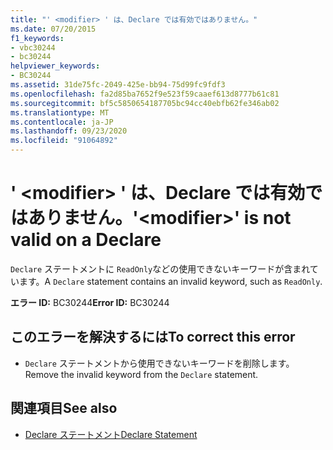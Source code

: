 ```yaml
---
title: "' <modifier> ' は、Declare では有効ではありません。"
ms.date: 07/20/2015
f1_keywords:
- vbc30244
- bc30244
helpviewer_keywords:
- BC30244
ms.assetid: 31de75fc-2049-425e-bb94-75d99fc9fdf3
ms.openlocfilehash: fa2d85ba7652f9e523f59caaef613d8777b61c81
ms.sourcegitcommit: bf5c5850654187705bc94cc40ebfb62fe346ab02
ms.translationtype: MT
ms.contentlocale: ja-JP
ms.lasthandoff: 09/23/2020
ms.locfileid: "91064892"
---
```

# <a name="modifier-is-not-valid-on-a-declare"></a><span data-ttu-id="29b7c-102">' \<modifier> ' は、Declare では有効ではありません。</span><span class="sxs-lookup"><span data-stu-id="29b7c-102">'\<modifier>' is not valid on a Declare</span></span>

<span data-ttu-id="29b7c-103">`Declare` ステートメントに `ReadOnly`などの使用できないキーワードが含まれています。</span><span class="sxs-lookup"><span data-stu-id="29b7c-103">A `Declare` statement contains an invalid keyword, such as `ReadOnly`.</span></span>  
  
 <span data-ttu-id="29b7c-104">**エラー ID:** BC30244</span><span class="sxs-lookup"><span data-stu-id="29b7c-104">**Error ID:** BC30244</span></span>  
  
## <a name="to-correct-this-error"></a><span data-ttu-id="29b7c-105">このエラーを解決するには</span><span class="sxs-lookup"><span data-stu-id="29b7c-105">To correct this error</span></span>  
  
- <span data-ttu-id="29b7c-106">`Declare` ステートメントから使用できないキーワードを削除します。</span><span class="sxs-lookup"><span data-stu-id="29b7c-106">Remove the invalid keyword from the `Declare` statement.</span></span>  
  
## <a name="see-also"></a><span data-ttu-id="29b7c-107">関連項目</span><span class="sxs-lookup"><span data-stu-id="29b7c-107">See also</span></span>

- [<span data-ttu-id="29b7c-108">Declare ステートメント</span><span class="sxs-lookup"><span data-stu-id="29b7c-108">Declare Statement</span></span>](../language-reference/statements/declare-statement.md)
